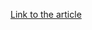 [Link to the article](https://krebsonsecurity.com/2017/03/ransomware-for-dummies-anyone-can-do-it/)
